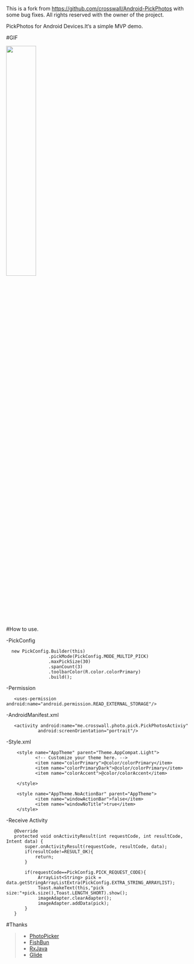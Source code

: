 This is a fork from https://github.com/crosswall/Android-PickPhotos with some bug fixes.
All rights reserved with the owner of the project.


PickPhotos for Android Devices.It‘s a simple MVP demo. 

#GIF

<img src="https://github.com/crosswall/Android-PickPhotos/blob/master/art/demo.gif" width="40%" height="40%">

#How to use.

-PickConfig

```code
  new PickConfig.Builder(this)
                .pickMode(PickConfig.MODE_MULTIP_PICK)
                .maxPickSize(30)
                .spanCount(3)
                .toolbarColor(R.color.colorPrimary)
                .build();
```
-Permission

```code
   <uses-permission android:name="android.permission.READ_EXTERNAL_STORAGE"/>
```
-AndroidManifest.xml
```code
   <activity android:name="me.crosswall.photo.pick.PickPhotosActiviy"
            android:screenOrientation="portrait"/>
```

-Style.xml
```code
    <style name="AppTheme" parent="Theme.AppCompat.Light">
           <!-- Customize your theme here. -->
           <item name="colorPrimary">@color/colorPrimary</item>
           <item name="colorPrimaryDark">@color/colorPrimary</item>
           <item name="colorAccent">@color/colorAccent</item>

    </style>

    <style name="AppTheme.NoActionBar" parent="AppTheme">
           <item name="windowActionBar">false</item>
           <item name="windowNoTitle">true</item>
    </style>
```

-Receive Activity
```code
   @Override
   protected void onActivityResult(int requestCode, int resultCode, Intent data) {
       super.onActivityResult(requestCode, resultCode, data);
       if(resultCode!=RESULT_OK){
           return;
       }

       if(requestCode==PickConfig.PICK_REQUEST_CODE){
            ArrayList<String> pick = data.getStringArrayListExtra(PickConfig.EXTRA_STRING_ARRAYLIST);
            Toast.makeText(this,"pick size:"+pick.size(),Toast.LENGTH_SHORT).show();
            imageAdapter.clearAdapter();
            imageAdapter.addData(pick);
       }
   }
```
#Thanks 
>* [PhotoPicker](https://github.com/donglua/PhotoPicker) 
>* [FishBun](https://github.com/sangcomz/FishBun)
>* [RxJava](https://github.com/ReactiveX/RxJava)
>* [Glide](https://github.com/bumptech/glide)





